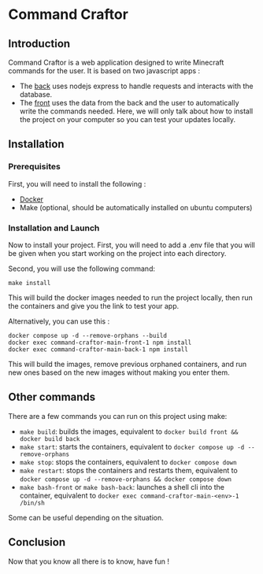 # Command Craftor

## Introduction

Command Craftor is a web application designed to write Minecraft commands for the user.
It is based on two javascript apps :
- The [back](./back) uses nodejs express to handle requests and interacts with the database.
- The [front](./front) uses the data from the back and the user to automatically write the commands needed.
Here, we will only talk about how to install the project on your computer so you can test your updates locally.

## Installation

### Prerequisites

First, you will need to install the following :
- [Docker](https://docs.docker.com/engine/install/)
- Make (optional, should be automatically installed on ubuntu computers)

### Installation and Launch

Now to install your project.
First, you will need to add a .env file that you will be given when you start working on the project into each directory.

Second, you will use the following command:
```shell
make install
```
This will build the docker images needed to run the project locally, then run the containers and give you the link to test your app.

Alternatively, you can use this :
```shell
docker compose up -d --remove-orphans --build
docker exec command-craftor-main-front-1 npm install
docker exec command-craftor-main-back-1 npm install
```
This will build the images, remove previous orphaned containers, and run new ones based on the new images without making you enter them.

## Other commands

There are a few commands you can run on this project using make: 
- `make build`: builds the images, equivalent to `docker build front && docker build back`
- `make start`: starts the containers, equivalent to `docker compose up -d --remove-orphans`
- `make stop`: stops the containers, equivalent to `docker compose down`
- `make restart`: stops the containers and restarts them, equivalent to `docker compose up -d --remove-orphans && docker compose down`
- `make bash-front` or `make bash-back`: launches a shell cli into the container, equivalent to `docker exec command-craftor-main-<env>-1 /bin/sh`

Some can be useful depending on the situation.

## Conclusion

Now that you know all there is to know, have fun !